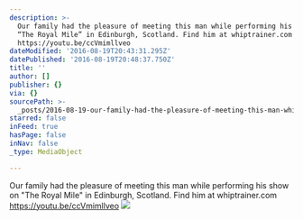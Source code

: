 ```yaml
---
description: >-
  Our family had the pleasure of meeting this man while performing his show on
  “The Royal Mile” in Edinburgh, Scotland. Find him at whiptrainer.com
  https://youtu.be/ccVmimllveo
dateModified: '2016-08-19T20:43:31.295Z'
datePublished: '2016-08-19T20:48:37.750Z'
title: ''
author: []
publisher: {}
via: {}
sourcePath: >-
  _posts/2016-08-19-our-family-had-the-pleasure-of-meeting-this-man-while-perfor.md
starred: false
inFeed: true
hasPage: false
inNav: false
_type: MediaObject

---
```

Our family had the pleasure of meeting this man while performing his show on "The Royal Mile" in Edinburgh, Scotland. Find him at whiptrainer.com https://youtu.be/ccVmimllveo
![](https://the-grid-user-content.s3-us-west-2.amazonaws.com/fba201b8-3bf6-4009-b876-c25313ef5030.jpg)